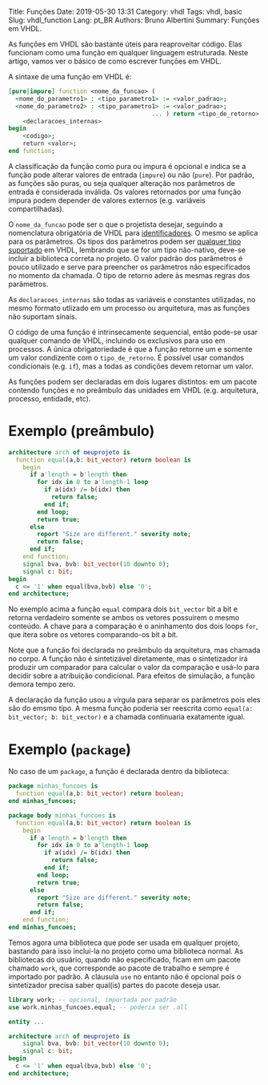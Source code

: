 Title: Funções
Date: 2019-05-30 13:31
Category: vhdl
Tags: vhdl, basic
Slug: vhdl_function
Lang: pt_BR
Authors: Bruno Albertini
Summary: Funções em VHDL.

As funções em VHDL são bastante úteis para reaproveitar código. Elas funcionam como uma função em qualquer linguagem estruturada. Neste artigo, vamos ver o básico de como escrever funções em VHDL.

A sintaxe de uma função em VHDL é:
```vhdl
[pure|impure] function <nome_da_funcao> (
  <nome_do_parametro1> : <tipo_parametro1> := <valor_padrao>;
  <nome_do_parametro2> : <tipo_parametro1> := <valor_padrao>;
                                        ... ) return <tipo_de_retorno> is
    <declaracoes_internas>
begin
    <codigo>;
    return <valor>;
end function;
```
A classificação da função como pura ou impura é opcional e indica se a função pode alterar valores de entrada (`impure`) ou não (`pure`). Por padrão, as funções são puras, ou seja qualquer alteração nos parâmetros de entrada é considerada inválida. Os valores retornados por uma função impura podem depender de valores externos (e.g. variáveis compartilhadas).

O `nome_da_funcao` pode ser o que o projetista desejar, seguindo a nomenclatura obrigatória de VHDL para [identificadores]({filename}l_fundamentals_pt.md). O mesmo se aplica para os parâmetros. Os tipos dos parâmetros podem ser [qualquer tipo suportado]({filename}l_datatypes_pt.md) em VHDL, lembrando que se for um tipo não-nativo, deve-se incluir a biblioteca correta no projeto. O valor padrão dos parâmetros é pouco utilizado e serve para preencher os parâmetros não especificados no momento da chamada. O tipo de retorno adere às mesmas regras dos parâmetros.

As `declaracoes_internas` são todas as variáveis e constantes utilizadas, no mesmo formato utlizado em um processo ou arquitetura, mas as funções não suportam sinais.

O código de uma função é intrinsecamente sequencial, então pode-se usar qualquer comando de VHDL, incluindo os exclusivos para uso em processos. A única obrigatoriedade é que a função retorne um e somente um valor condizente com o `tipo_de_retorno`. É possível usar comandos condicionais (e.g. `if`), mas a todas as condições devem retornar um valor.

As funções podem ser declaradas em dois lugares distintos: em um pacote contendo funções e no preâmbulo das unidades em VHDL (e.g. arquitetura, processo, entidade, etc).

# Exemplo (preâmbulo)
```vhdl
architecture arch of meuprojeto is
  function equal(a,b: bit_vector) return boolean is
    begin
      if a'length = b'length then
        for idx in 0 to a'length-1 loop
          if a(idx) /= b(idx) then
            return false;
          end if;
        end loop;
        return true;
      else
        report "Size are different." severity note;
        return false;
      end if;
    end function;
    signal bva, bvb: bit_vector(10 downto 0);
    signal c: bit;
begin
  c <= '1' when equal(bva,bvb) else '0';
end architecture;
```

No exemplo acima a função `equal` compara dois `bit_vector` bit a bit e retorna verdadeiro somente se ambos os vetores possuírem o mesmo conteúdo. A chave para a comparação é o aninhamento dos dois loops `for`, que itera sobre os vetores comparando-os bit a bit.

Note que a função foi declarada no preâmbulo da arquitetura, mas chamada no corpo. A função não é sintetizável diretamente, mas o sintetizador irá produzir um comparador para calcular o valor da comparação e usá-lo para decidir sobre a atribuição condicional. Para efeitos de simulação, a função demora tempo zero.

A declaração da função usou a vírgula para separar os parâmetros pois eles são do emsmo tipo. A mesma função poderia ser reescrita como `equal(a: bit_vector; b: bit_vector)` e a chamada continuaria exatamente igual.


# Exemplo (`package`)

No caso de um `package`, a função é declarada dentro da biblioteca:

```vhdl
package minhas_funcoes is
  function equal(a,b: bit_vector) return boolean;
end minhas_funcoes;

package body minhas_funcoes is
  function equal(a,b: bit_vector) return boolean is
    begin
      if a'length = b'length then
        for idx in 0 to a'length-1 loop
          if a(idx) /= b(idx) then
            return false;
          end if;
        end loop;
        return true;
      else
        report "Size are different." severity note;
        return false;
      end if;
    end function;
end minhas_funcoes;
```

Temos agora uma biblioteca que pode ser usada em qualquer projeto, bastando para isso incluí-la no projeto como uma biblioteca normal. As bibliotecas do usuário, quando não especificado, ficam em um pacote chamado `work`, que corresponde ao pacote de trabalho e sempre é importado por padrão. A cláusula `use` no entanto não é opcional pois o sintetizador precisa saber qual(is) partes do pacote deseja usar.

```vhdl
library work; -- opcional, importada por padrão
use work.minhas_funcoes.equal; -- poderia ser .all

entity ...

architecture arch of meuprojeto is
    signal bva, bvb: bit_vector(10 downto 0);
    signal c: bit;
begin
  c <= '1' when equal(bva,bvb) else '0';
end architecture;
```
